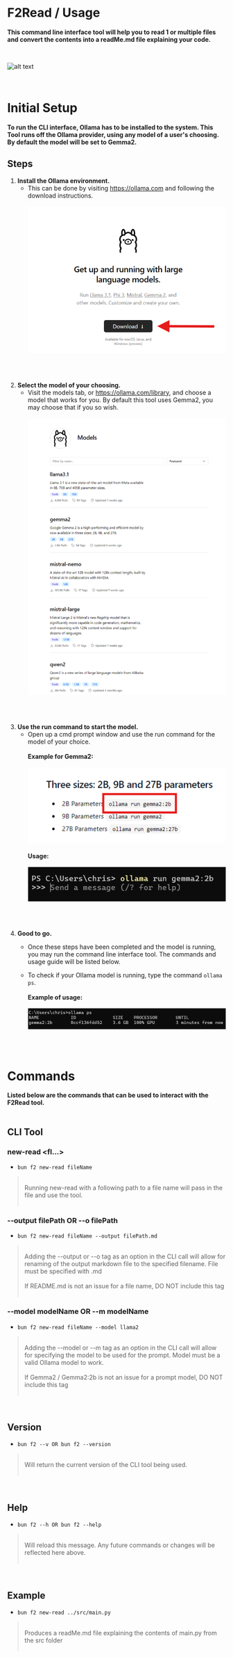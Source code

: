 # F2Read / Usage
**This command line interface tool will help you to read 1 or multiple files and convert the contents into a readMe.md file explaining your code.**

<br>

![alt text](https://github.com/cduarte3/f2read/tree/main/images/render.gif)

<br>

# Initial Setup
**To run the CLI interface, Ollama has to be installed to the system. This Tool runs off the Ollama provider, using any model of a user's choosing. By default the model will be set to Gemma2.**

## Steps

1. **Install the Ollama environment.**<br>
    - This can be done by visiting https://ollama.com and following the download instructions. <br><br> ![alt text](images\image.png)

<br><br>

2. **Select the model of your choosing.**<br>
    - Visit the models tab, or https://ollama.com/library, and choose a model that works for you. By default this tool uses Gemma2, you may choose that if you so wish. <br><br> ![alt text](images\image-1.png)

<br><br>

3. **Use the run command to start the model.**<br>
    - Open up a cmd prompt window and use the run command for the model of your choice. <br><br> **Example for Gemma2:** <br><br> ![alt text](images\image-3.png) <br><br> **Usage:** <br><br> ![alt text](images\image-4.png)

<br><br>

4. **Good to go.**<br>
    - Once these steps have been completed and the model is running, you may run the command line interface tool. The commands and usage guide will be listed below.

    - To check if your Ollama model is running, type the command ```ollama ps```. <br><br>**Example of usage:** <br><br>![alt text](images\image-5.png)

<br><br>

# Commands
**Listed below are the commands that can be used to interact with the F2Read tool.**<br><br>

## CLI Tool

### new-read <fl...>
- ```bun f2 new-read fileName```
> <br>Running new-read with a following path to a file name will pass in the file and use the tool.<br><br>

### --output filePath OR --o filePath
- ```bun f2 new-read fileName --output filePath.md```
> <br>Adding the --output or --o tag as an option in the CLI call will allow for renaming of the output markdown file to the specified filename. File must be specified with .md<br><br> If README.md is not an issue for a file name, DO NOT include this tag<br><br>

### --model modelName OR --m modelName
- ```bun f2 new-read fileName --model llama2```
> <br>Adding the --model or --m tag as an option in the CLI call will allow for specifying the model to be used for the prompt. Model must be a valid Ollama model to work.<br><br> If Gemma2 / Gemma2:2b is not an issue for a prompt model, DO NOT include this tag<br><br>

<br>

## Version
- ```bun f2 --v OR bun f2 --version```
> <br>Will return the current version of the CLI tool being used.<br><br>

<br>

## Help
- ```bun f2 --h OR bun f2 --help```
> <br>Will reload this message. Any future commands or changes will be reflected here above.<br><br>

<br>

## Example
- ```bun f2 new-read ../src/main.py```
> <br>Produces a readMe.md file explaining the contents of main.py from the src folder<br><br>
